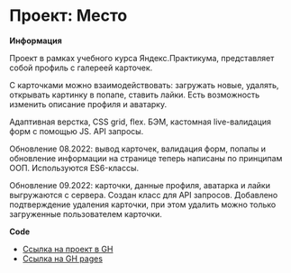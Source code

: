 # Проект: Место

**Информация**

Проект в рамках учебного курса Яндекс.Практикума, представляет собой профиль с галереей карточек.

С карточками можно взаимодействовать: загружать новые, удалять, открывать картинку в попапе, ставить лайки. Есть возможность изменить описание профиля и аватарку.

Адаптивная верстка, CSS grid, flex.
БЭМ, кастомная live-валидация форм с помощью JS.
API запросы.

Обновление 08.2022: вывод карточек, валидация форм, попапы и обновление информации на странице теперь написаны по принципам ООП. Используются ES6-классы. 

Обновление 09.2022: карточки, данные профиля, аватарка и лайки выгружаются с сервера. Создан класс для API запросов. Добавлено подтверждение удаления карточки, при этом удалить можно только загруженные пользователем карточки. 

**Code**

* [Ссылка на проект в GH](https://github.com/polexka/mesto)
* [Ссылка на GH pages](https://polexka.github.io/mesto/)
